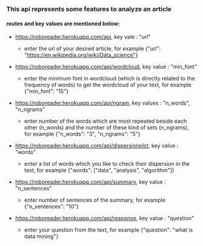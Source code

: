 ### This api represents some features to analyze an article
#### routes and key values are mentioned below:

- https://roboreader.herokuapp.com/api, key vale : "url" 
   - enter the url of your desired article, for example {"url": "https://en.wikipedia.org/wiki/Data_science"}


- https://roboreader.herokuapp.com/api/wordcloud, key value : "min_font" 
   - enter the minimum font in wordcloud (which is directly related to the frequency of words) to get the wordcloud of your text, for example {"min_font": "15"}
   

- https://roboreader.herokuapp.com/api/ngram, key values : "n_words", "n_ngrams" 
   - enter number of the words which are most repeated beside each other (n_words) and the number of these kind of sets (n_ngrams),  for example {"n_words": "3", "n_ngrams": "5"}


- https://roboreader.herokuapp.com/api/dispersionplot, key value : "words"
    - enter a list of words which you like to check their dispersion in the text, for example {"words": ["data", "analysis", "algorithm"]}


- https://roboreader.herokuapp.com/api/summary, key value : "n_sentences"
    - enter number of sentences of the summary, for example {"n_sentences": "10"}
    

- https://roboreader.herokuapp.com/api/response, key value : "question"
    - enter your question from the text, for example {"question": "what is data mining"}


